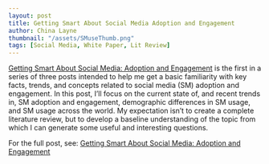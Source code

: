 ```yaml
---
layout: post
title: Getting Smart About Social Media Adoption and Engagement
author: China Layne
thumbnail: "/assets/SMuseThumb.png"
tags: [Social Media, White Paper, Lit Review]
---
```

[Getting Smart About Social Media: Adoption and Engagement](https://github.com/clayne237/chinalayne.us/blob/master/Publications/Review%20of%20social%20media%20adoption%20and%20engagement%20trends.pdf) is the first in a series of three posts intended to help me get a basic familiarity with key facts, trends, and concepts related to social media (SM) adoption and engagement. In this post, I’ll focus on the current state of, and recent trends in, SM adoption and engagement, demographic differences in SM usage, and SM usage across the world. My expectation isn’t to create a complete literature review, but to develop a baseline understanding of the topic from which I can generate some useful and interesting questions.

For the full post, see: [Getting Smart About Social Media: Adoption and Engagement](https://github.com/clayne237/chinalayne.us/blob/master/Publications/Review%20of%20social%20media%20adoption%20and%20engagement%20trends.pdf)
